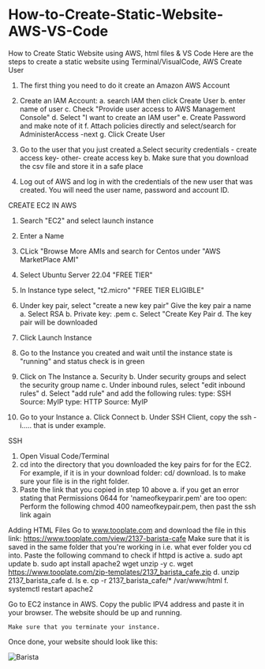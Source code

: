 # How-to-Create-Static-Website-AWS-VS-Code
How to Create Static Website  using AWS, html files &amp; VS Code
Here are the steps to create a static website using Terminal/VisualCode, AWS 
Create User
1. The first thing you need to do it create an Amazon AWS Account
2. Create an IAM Account:
   a. search IAM then click Create User 
   b. enter name of user 
   c. Check "Provide user access to AWS Management Console"
   d. Select "I want to create an IAM user"
   e. Create Password and make note of it
   f. Attach policies directly and select/search for AdministerAccess -next
   g. Click Create User

3. Go to the user that you just created
   a.Select security credentials - create access key- other- create access key
   b. Make sure that you download the csv file and store it in a safe place

4. Log out of AWS and log in with the credentials of the new user that was created. You will need the user name, password and account ID.

CREATE EC2 
IN AWS
1. Search "EC2" and select launch instance
2. Enter a Name
3. CLick "Browse More AMIs and search for Centos under "AWS MarketPlace AMI"
4. Select Ubuntu Server 22.04 "FREE TIER"
5. In Instance type select, "t2.micro" "FREE TIER ELIGIBLE"
6. Under key pair, select "create a new key pair"
   Give the key pair a name
    a. Select RSA
    b. Private key: .pem
    c. Select "Create Key Pair
    d. The key pair will be downloaded
7. Click Launch Instance
8.  Go to the Instance you created and wait until the instance state is "running" and status check is in green
9.  Click on The Instance 
    a. Security
    b. Under security groups and select the security group name
    c. Under inbound rules, select "edit inbound rules"
    d. Select "add rule" and add the following rules:
        type: SSH           Source: MyIP
        type: HTTP        Source: MyIP

 10. Go to your Instance
    a. Click Connect
    b. Under SSH Client, copy the ssh -i..... that is under example.

SSH
1. Open Visual Code/Terminal
2. cd into the directory that you downloaded the key pairs for for the EC2. For example, if it is in your download folder: cd/ download. ls to make sure your file is in the right folder.
3. Paste the link that you copied in step 10 above
   a. if you get an error stating that Permissions 0644 for 'nameofkeyparir.pem' are too open: Perform the following
   chmod 400 nameofkeypair.pem, then past the ssh link again
   
Adding HTML Files
Go to www.tooplate.com and download the file in this link:
    https://www.tooplate.com/view/2137-barista-cafe
    Make sure that it is saved in the same folder that you're working in i.e. what ever folder you cd into.
Paste the following command to check if httpd is active
a. sudo apt update
b. sudo apt install apache2 wget unzip -y
c. wget https://www.tooplate.com/zip-templates/2137_barista_cafe.zip
d. unzip 2137_barista_cafe
d. ls
e. cp -r 2137_barista_cafe/* /var/www/html
f. systemctl restart apache2

Go to EC2 instance in AWS. 
    Copy the public IPV4 address and paste it in your browser. The website should be up and running.

    Make sure that you terminate your instance.

    
Once done, your website should look like this:

![Barista](https://github.com/Marie623/How-to-Create-Static-Website-AWS-VS-Code/assets/135767885/557b7b4d-f7a1-4f1d-8414-23db982cfe7b)



   
